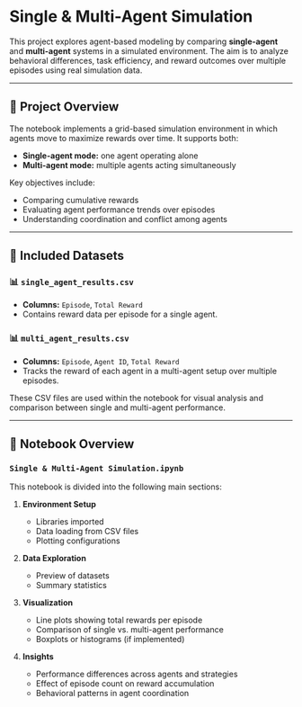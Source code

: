 # Single & Multi-Agent Simulation

This project explores agent-based modeling by comparing **single-agent** and **multi-agent** systems in a simulated environment. The aim is to analyze behavioral differences, task efficiency, and reward outcomes over multiple episodes using real simulation data.

---

## 🧠 Project Overview

The notebook implements a grid-based simulation environment in which agents move to maximize rewards over time. It supports both:

- **Single-agent mode:** one agent operating alone
- **Multi-agent mode:** multiple agents acting simultaneously

Key objectives include:
- Comparing cumulative rewards
- Evaluating agent performance trends over episodes
- Understanding coordination and conflict among agents

---

## 📂 Included Datasets

### 📊 `single_agent_results.csv`
- **Columns:** `Episode`, `Total Reward`
- Contains reward data per episode for a single agent.

### 📊 `multi_agent_results.csv`
- **Columns:** `Episode`, `Agent ID`, `Total Reward`
- Tracks the reward of each agent in a multi-agent setup over multiple episodes.

These CSV files are used within the notebook for visual analysis and comparison between single and multi-agent performance.

---

## 📓 Notebook Overview

### `Single & Multi-Agent Simulation.ipynb`

This notebook is divided into the following main sections:

1. **Environment Setup**
   - Libraries imported
   - Data loading from CSV files
   - Plotting configurations

2. **Data Exploration**
   - Preview of datasets
   - Summary statistics

3. **Visualization**
   - Line plots showing total rewards per episode
   - Comparison of single vs. multi-agent performance
   - Boxplots or histograms (if implemented)

4. **Insights**
   - Performance differences across agents and strategies
   - Effect of episode count on reward accumulation
   - Behavioral patterns in agent coordination
